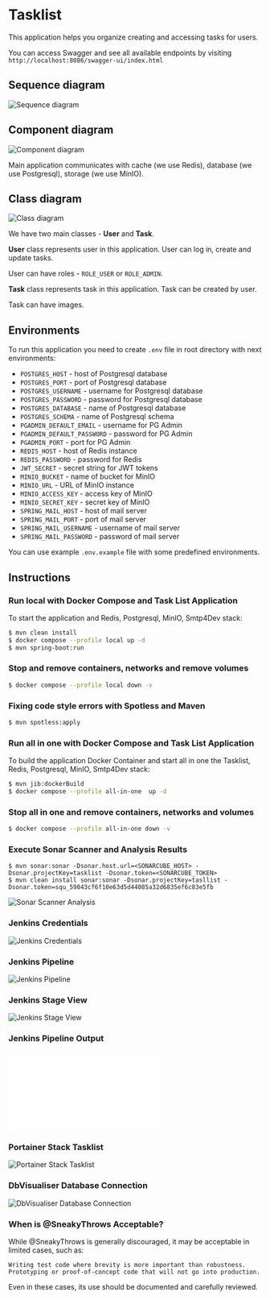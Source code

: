# Tasklist

This application helps you organize creating and accessing tasks for users.

You can access Swagger and see all available endpoints by
visiting `http://localhost:8086/swagger-ui/index.html`

## Sequence diagram

![Sequence diagram](docs/sequence-diagram.png)

## Component diagram

![Component diagram](docs/component-diagram.png)

Main application communicates with cache (we use Redis), database (we use
Postgresql), storage (we use MinIO).

## Class diagram

![Class diagram](docs/class-diagram.png)

We have two main classes - **User** and **Task**.

**User** class represents user in this application. User can log in, create and
update tasks.

User can have roles - `ROLE_USER` or `ROLE_ADMIN`.

**Task** class represents task in this application. Task can be created by user.

Task can have images.

## Environments

To run this application you need to create `.env` file in root directory with
next environments:

- `POSTGRES_HOST` - host of Postgresql database
- `POSTGRES_PORT` - port of Postgresql database
- `POSTGRES_USERNAME` - username for Postgresql database
- `POSTGRES_PASSWORD` - password for Postgresql database
- `POSTGRES_DATABASE` - name of Postgresql database
- `POSTGRES_SCHEMA` - name of Postgresql schema
- `PGADMIN_DEFAULT_EMAIL` - username for PG Admin
- `PGADMIN_DEFAULT_PASSWORD` - password for PG Admin
- `PGADMIN_PORT` - port for PG Admin
- `REDIS_HOST` - host of Redis instance
- `REDIS_PASSWORD` - password for Redis
- `JWT_SECRET` - secret string for JWT tokens
- `MINIO_BUCKET` - name of bucket for MinIO
- `MINIO_URL` - URL of MinIO instance
- `MINIO_ACCESS_KEY` - access key of MinIO
- `MINIO_SECRET_KEY` - secret key of MinIO
- `SPRING_MAIL_HOST` - host of mail server
- `SPRING_MAIL_PORT` - port of mail server
- `SPRING_MAIL_USERNAME` - username of mail server
- `SPRING_MAIL_PASSWORD` - password of mail server

You can use example `.env.example` file with some predefined environments.

## Instructions


### Run local with Docker Compose and Task List Application
To start the application and Redis, Postgresql, MinIO, Smtp4Dev stack:
```bash
$ mvn clean install
$ docker compose --profile local up -d
$ mvn spring-boot:run
```

### Stop and remove containers, networks and remove volumes
```bash
$ docker compose --profile local down -v
```

### Fixing code style errors with Spotless and Maven
```bash
$ mvn spotless:apply
```

### Run all in one with Docker Compose and Task List Application
To build the application Docker Container and start all in one the Tasklist, Redis, Postgresql, MinIO, Smtp4Dev stack:
```bash
$ mvn jib:dockerBuild
$ docker compose --profile all-in-one  up -d
```

### Stop all in one and remove containers, networks and volumes
```bash
$ docker compose --profile all-in-one down -v
```


### Execute Sonar Scanner and Analysis Results
```
$ mvn sonar:sonar -Dsonar.host.url=<SONARCUBE_HOST> -Dsonar.projectKey=tasklist -Dsonar.token=<SONARCUBE_TOKEN>
$ mvn clean install sonar:sonar -Dsonar.projectKey=tasllist -Dsonar.token=squ_59843cf6f10e63d5d44085a32d6835ef6c83e5fb

```
![Sonar Scanner Analysis](docs/sonarcube.png)

### Jenkins Credentials 
![Jenkins Credentials](docs/jenkins-credentials.png)

### Jenkins Pipeline
![Jenkins Pipeline](docs/jenkins-pipeline.png)

### Jenkins Stage View
![Jenkins Stage View](docs/jenkins-stage-view.png)

### Jenkins Pipeline Output 
### ![Jenkins Pipeline Output](docs/jenkins-console-output.txt)

### Portainer Stack Tasklist
![Portainer Stack Tasklist](docs/portainerStackTasklist.png)

### DbVisualiser Database Connection
![DbVisualiser Database Connection](docs/DbVisualiserDbConn.png)



### When is @SneakyThrows Acceptable?

While @SneakyThrows is generally discouraged, it may be acceptable in limited cases, such as:

    Writing test code where brevity is more important than robustness.
    Prototyping or proof-of-concept code that will not go into production.

Even in these cases, its use should be documented and carefully reviewed.